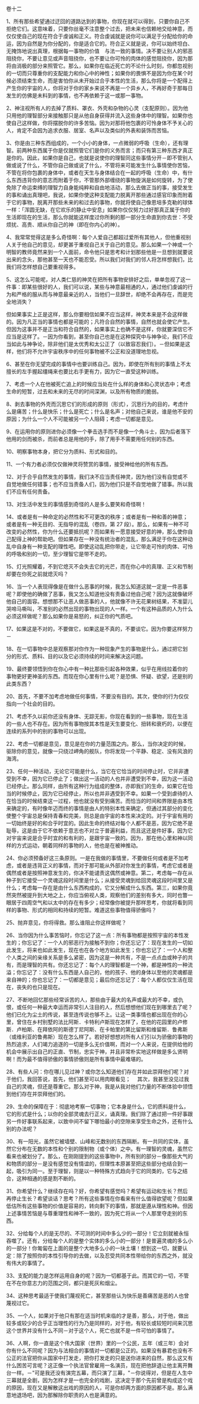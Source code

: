 卷十二

1、所有那些希望通过迂回的道路达到的事物，你现在就可以得到，只要你自己不拒绝它们。这意味着，只要你丝毫不注意整个过去，把未来也信赖地交给神意，而仅仅使自己的现在符合于虔诚和正义。符合虔诚就是说你可以满足于分配给你的命运，因为自然是为你分配的，你是适合它的。符合正义就是说，你可以始终坦白、无掩饰地说出真理，根据每一事物的价值　与法一致的事情。决不要让别人的邪恶阻挠你，不要让意见或声音阻挠你，也不要让你可怜的肉体的感觉阻挠你，因为那将由消极的部分来照管它。那么，如果你在临近死亡的不论什么时刻，你都忽视别的一切而只尊重你的支配能力和你心中的神性；如果你的畏惧不是因为你在某个时候必须结束生命，而是害怕你从未开始过合乎本性的生活，那么你将是一个配得上产生你的宇宙的人，你将对于你的家乡来说不再是一个异乡人，不再好奇于那每日发生的仿佛是未料到的事情，也不再依赖于这一或那一事物。

2、神注视所有人的去掉了质料、罩衣、外壳和杂物的心灵（支配原则）。因为他只用他的理智部分来接触那只是从他自身获得并流入这些身体中的理智。如果你也使自己这样做，你将摆脱你的许多苦恼。因为对那将他包裹的可怜身体不予关心的人，肯定不会因为追求衣服、居室、名声以及类似的外表和装饰而苦恼。

3、你是由三种东西组成的，一个小小的身体，一点微弱的呼吸（生命），还有理智。前两种东西属于你是仅就照管它们是你的义务而言；而只有第三种东西才真正是你的。因此，如果你是自己，也就是说使你的理智同这些事情分开－即不管别人做或说了什么，不管你自己做或说了什么，不管将来可能发生什么事情使你苦恼，不管在将你包裹的身体中，或者在天生与身体结合在一起的呼吸（生命）中，有什么东西违背你的意志而附着于你，不管那外部缠绕的事物旋涡是如何旋转，为了使免除了命运束缚的理智力自身能纯粹和自由地活动，那么去做正当的事，接受发生的事和诵出真理吧，我说，如果你使这种支配能力脱离开那些通过感官印象而附着于它的事物，脱离开那些未来的和过去的事物，你就将使自己像恩培多克勒的球体一样：「浑圆无缺，在它欢乐的静止中安息」如果你仅仅努力过好那真正属于你的生活即现在的生活，那么你就能这样度过你所剩的那一部分生命直到你去世：不受烦扰、高贵、顺从你自己的神（即在你内心的神）。

4、我常常觉得这是多么奇怪啊：每个人爱自己都超过爱所有其他人，但他重视别人关于他自己的意见，却更甚于重视自己关于自己的意见。那么如果一个神或一个明智的教师竟然来到一个人面前，命令他只是思考和计划那些他是一旦想到就要说出来的念头，那他甚至一天也不能忍受。所以我们对我们的邻人将怎样想我们，比我们将怎样想自己要重视得多。

5、这怎么可能呢，对人类仁慈的神灵在把所有事物安排好之后，单单忽视了这一件事：即某些很好的人，我们可以说，某些与神意最相通的人，通过他们虔诚的行为和严格的服从而与神意最亲近的人，当他们一旦辞世，却绝不会再存在，而是完全地消失？

但如果事实上正是这样，那么你要相信如果不应当这样，神灵本来是不会这样做的。因为凡正当的事情也都是可能的；凡符合自然的事情，自然也就会使它产生。但因为这事并不是正当和符合自然的，如果事实上也确不是这样，你就要深信它不应当是这样了。－因为你看到，甚至你自己也是在这种探究中与神争论，我们不应当如此与神争论，除非他们是太优秀和太公正了（以致容忍我们）。－但如果是这样，他们将不允许宇宙秩序中的任何事物被不公正和没道理地忽视。

6、甚至在你无望完成的事情中也要训练自己。因为，即使在所有别的事情上不太擅长的左手握起缰绳来也要比右手更有力，因为它一直受这种训练。

7、考虑一个人在他被死亡追上的时候应当处在什么样的身体和心灵状态中；考虑生命的短暂，过去和未来的无尽的时间深渊，以及所有物质的脆弱。

8、剥去事物的外壳而沉思它们的形成的原则（形式），沉思行为的目的，考虑什么是痛苦；什么是快乐；什么是死亡；什么是名声；对他自己来说，谁是他不安的原因；为什么一个人不可能被另一个人阻碍；考虑一切都是意见。

9、在运用你的原则进你必须像一个拳击选手而不是像一个角斗士，因为后者落下他用的剑而被杀，而前者总是用他的手，除了用手不需要用任何别的东西。

10、明察事物本身，把它分为质料、形式和目的。

11、一个有力者必须仅仅做神灵将赞赏的事情，接受神给他的所有东西。

12、对于合乎自然发生的事情，我们决不应当责任神灵，因为他们没有自觉或不自觉地做任何错事；也不应当责备人们，因为他们只是不自觉地做了错事。所以我们不应有任何责备。

13、对生活中发生的事情感到奇怪的人是多么要笑和奇怪啊！

14、或者是有一种命定的必然性和不可更改的秩序；或者是有一种和善的神意；或者是有一种无目的、无指导的混乱（卷四，第 27 段）。那么，如果有一种不可改变的必然性，你为什么还要抵抗呢？而如果有一愿意接受好意的神，那么使你自己配得上神的帮助吧。但如果存在一种没有统治者的混乱，那么满足于你在这种动乱中自身有一种支配的理性吧。即使这动乱把你带走，让它带走可怜的肉体、可怜的呼吸和别的一切，至少理智它是带不走的。

15、灯光照耀着，不到它熄灭不会失去它的光芒，而在你心中的真理、正义和节制却要在你死之前就熄灭吗？

16、当一个人表现得像是在做什么恶事的时候，我怎么知道这就一定是一件恶事呢？即使他的确做了恶事，我又怎么知道他没有责备过他自己呢？因为这就像破坏他自己的面容。想想那不让恶人做恶事的人，他就像不许无花果树结果，不准婴儿哭啼马嘶叫，不准别的必然出现的事物出现的人一样。一个有这种品质的人为什么必须这样做呢？那么如果你是易怒的，纠正你的气质吧。

17、如果这是不对的，不要做它，如果这是不真的，不要谈它。因为你要这样努力－

18、在一切事物中总是观察那对你作为一种现象产生的事物是什么，通过把它划分的形式、质料、目的以及它必须持续的时间来解决这问题。

19、最终要领悟到你在你心中有一种比那些引起各种效果，似乎在用线拉着你的事物更好更神圣的东西。而现在你心里有什么呢？是恐惧、怀疑、欲望，还是别的此类东西？

20、首先，不要不加考虑地做任何事情，不要没有目的。其次，使你的行为仅仅指向一个社会的目的。

21、考虑不久以前你还没有身体、无踪无影，你现在看到的一些事物，现在生活的一些人也不存在。因为所有事物按其本性是天生要变化、扭转和衰朽的，以便在连续的系列中的别的事物可以出现。

22、考虑一切都是意见，意见是在你的力量范围之内。那么，当你决定的时候，驱除你的意见，就像一只绕过岬角的舰队，你将发现一个平静、稳定、没有风浪的海湾。

23、任何一种活动，无论它可能是什么，当它在它恰当的时间停止时，它并非遭受到不幸，因为它已停止了；做出这一活动的人也并非遭受到不幸，因为这一活动已经停止。那么同样，由所有这种行为组成的整体，亦即我们的生命，如果它在恰当的时候停止，因为它已经停止，所以也并非遇受到不幸。如果一个受到虐待的人在恰当的时候结束这一过程，他也就没有受到痛苦。而恰当的时间和界限是由本性来确定的，有时像年迈而终的事情是由人的特别本性来确定，但通过其部分的变化使整个宇宙总是保持青春和完美，则总是由宇宙的本性来决定的。对于宇宙有用的一切始终是好的和合乎时宜的。因此生命的终结对每个人都不是恶，因为它绝不是耻辱，这是由于它不依赖于意志也不对立于普遍利益，而且这还是件好事，因为它对宇宙来说是合乎时宜的和有利的，是跟宇宙一致的。因为，那在他心里和神以同样的方式运动，朝着同样的事物的人，他也是在被神推动。

24、你必须预备好这三条原则。一是在我做的事情里，不要做任何或者是不加考虑，或者是违背正义的事情，而对于那可能从外部对你发生的事情，考虑它或者是偶然或者是按照神意发生的，你决不能谴责这偶然或神意。第二，考虑每一存在从种子到它接受一个灵魂这段时间里是什么；从接受灵魂到给回灵魂这段时间里又是什么；考虑每一存在是由什么东西构成的，它又分解成什么东西。第三，如果你竟然突然被提升到大地之上，你应当俯视人类，观察他们的差别有多大，同时也瞥一眼居于四周空气和以太中的存在有多少；经常像你被提升那样思考，你就将看到同样的事物、形式的相同和持续的短暂。难道这些事物值得骄傲吗？

25、抛弃意见，你将得救。那么谁阻止你这样做呢？

26、当你因为什么事苦恼时，你忘记了这一点：所有事物都是按照宇宙的本性发生的；你忘记了：一个人的邪恶行为接触不到你；你还忘记了：现在发生的一切如此发生，将来也如此发生，现在也在各个地方如此发生；你也忘记了：一个人和整个人类之间的亲缘关系是多么紧密，因为这是一种共有，不是一点点血或种子的共有，而是理智的共有。你还忘记了：每个人的理智都是一个神，都是神性的一种流溢；你忘记了：没有什么东西是人自己的，他的孩子、他的身体以至他的灵魂都是来自神的；你也忘记了：一切都是意见；最后你还忘记了：每个人都仅仅生活在现在，丧失的也只是现在。

27、不断地回忆那些经常诉苦的人，那些由于最大的名声或最大的不幸，或仇恨，或任何一种最大幸运而非常引人注目的人，然后想想他们现在到哪里去了呢？他们已化为尘土的传说，甚至连传说也够不上。让这一类事情也都出现在你的心里，曾住在乡村别墅的法比阿斯．卡特利卢斯现在怎样了，在他的花园里的卢修斯．卢柏斯、在拜依阿的斯德丁尼阿斯、在卡帕里的第比留斯和维留斯．鲁弗斯（或维利亚的鲁弗斯）现在怎么样了。若好好想想对所有人们引以为骄傲的事物的热烈追求，人们竭力追逐的一切是多么无价值啊，而对一个人来说，在提供给他的机会中展示出自己的正直、节制，忠实于神，并且非常朴实地这样做是多么贤明啊！而为最不值得骄傲的事情骄傲则是所有事情中最难堪的。

28、有些人问：你在哪儿见过神？或你怎么知道他们存在并如此崇拜他们呢？对于他们，我回答说，首先，他们甚至可以用肉眼看见； 　其次，我甚至没见过我自己的灵魂，但还是尊重它。那么对于神，我是从我对他们力量的不断体验中领悟到他们存在并崇拜他们的。

29、生命的保障在于：彻底地考察一切事物；它本身是什么，它的质料是什么，它的形式是什么；以你的全部灵魂去行正义，诵真理。我们除了通过把一件好事跟另一件好事联系起来，以致中间不留下哪怕最小的空隙来享受生命之外，还有什么别的办法呢？

30、有一阳光，虽然它被墙壁、山峰和无数别的东西隔断。有一共同的实体，虽然它分布在无数的本性和个别的限制物（或个体）之中。有一理智的灵魂，虽然它看来也被划分了。那么，在刚刚提到的这些事物中，所有别的部分－像那些大气的和物质的部分－是没有感觉没有情谊的，但理性本原甚至把这些部分也结合到一起，吸引为同一。至于理智，则是以一种特殊方式趋向于它的同类的，它与之结合，这种相通的感是割不断的。

31、你希望什么？继续存在吗？好，你希望有感觉吗？希望有运动和生长？然后再停止生长？希望谈话？思考？所有这些事情在你看来有什么值得欲望呢？但如果低估所有这些事物的价值是容易的，转向剩下的事情，那就是遵从理性和神。但因上述事情苦恼是与尊重理性和神不一致的，因为死亡将从一个人那里夺走别的东西。

32、分给每个人的是无尽的、不可测的时间中多么少的一部分！它立刻就被永恒吞噬了。还有，分给每个人的是整个实体的多么小的一部分！是普遍灵魂的多么小的一部分！你匍匐在上面的是整个大地多么小的一块土壤！想到这一切，就要认定：除了按照你的本性引导你的去做，以及忍受共同本性带给你的东西之外，就没有伟大的事情了。

33、支配的能力是怎样运用自身的呢？因为一切都基于此。而其它的一切，不管在不在你意志力的范围之同，都只是死灰和烟尘。

34、这种思考最适于使我们蔑视死亡，甚至那些认为快乐是善痛苦是恶的人也曾蔑视过它。

35、一个人，如果对于他只有那在适当时机来临的才是善，那么，对于他，做出较多或较少的合乎正当理性的行为乃是同样的，对于他，有较长或较短时间来沉思这个世界并没有什么不同－对于这个人，死亡也就不是一件可怕的事情了。

36、人啊，你一直是这个伟大国家（世界）里的一个公民，五年（或三年）会对你有什么不同呢？因为与法相合的事情对一切都是公正的。如果没有暴君也没有不公正的法官把你从国家中打发走，把你打发走的只是送你进来的自然，那么这又有什么困苦可言呢？这正像一个执法官曾雇用一名演员，现在把他辞退让他主离开舞台一样。－"可是我还没有演完五幕，而只演了三幕，"－你说得对，但是在人生中三幕就是全剧，因为怎样才是一也完全的戏剧，这决定于那个先前曾是构成这个戏的原因，现在又是解散这出戏的原因的人，可是你却两方面的原因都不是。那么满意地退场吧，因为那解除你职责的人也是满意的。


